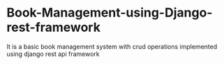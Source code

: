 # Book-Management-using-Django-rest-framework
It is a basic book management system with crud operations implemented using django rest api framework
